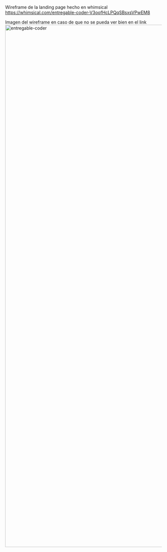 Wireframe de la landing page hecho en whimsical
https://whimsical.com/entregable-coder-V3oofHcLPQqSBsxsVPwEM8

Imagen del wireframe en caso de que no se pueda ver bien en el link
<img width="1793" height="1676" alt="entregable-coder" src="https://github.com/user-attachments/assets/9c7f9ad3-0afc-4a9b-9fbe-d0e9fdd2aa57" />
